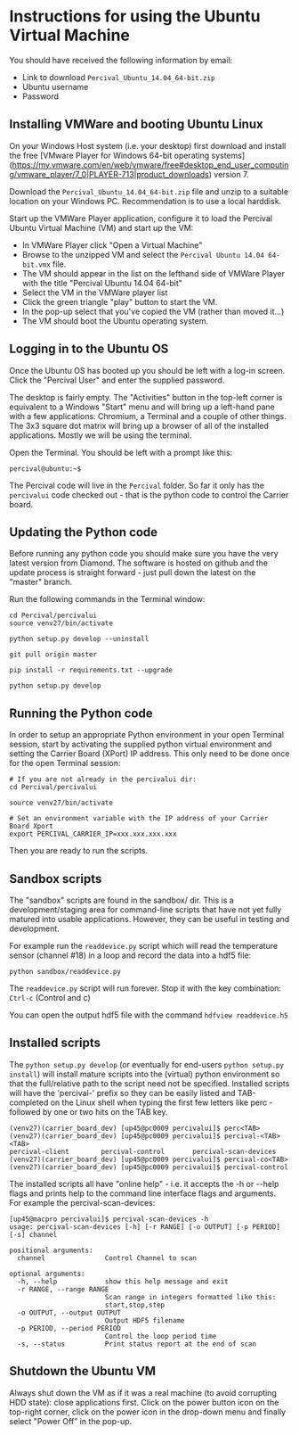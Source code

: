 Instructions for using the Ubuntu Virtual Machine
=================================================

You should have received the following information by email:

* Link to download `Percival_Ubuntu_14.04_64-bit.zip`
* Ubuntu username
* Password

Installing VMWare and booting Ubuntu Linux
------------------------------------------

On your Windows Host system (i.e. your desktop) first download and install the free
[VMware Player for Windows 64-bit operating systems]
(https://my.vmware.com/en/web/vmware/free#desktop_end_user_computing/vmware_player/7_0|PLAYER-713|product_downloads) version 7. 

Download the `Percival_Ubuntu_14.04_64-bit.zip` file and unzip to a suitable location on your Windows PC. Recommendation
is to use a local harddisk.

Start up the VMWare Player application, configure it to load the Percival Ubuntu Virtual Machine (VM) and start up the VM:

* In VMWare Player click "Open a Virtual Machine"
 * Browse to the unzipped VM and select the `Percival Ubuntu 14.04 64-bit.vmx` file.
 * The VM should appear in the list on the lefthand side of VMWare Player with the title "Percival Ubuntu 14.04 64-bit"
* Select the VM in the VMWare player list
* Click the green triangle "play" button to start the VM.
* In the pop-up select that you've copied the VM (rather than moved it...)
* The VM should boot the Ubuntu operating system.

Logging in to the Ubuntu OS
---------------------------

Once the Ubuntu OS has booted up you should be left with a log-in screen. Click the "Percival User" and enter the 
supplied password.

The desktop is fairly empty. The "Activities" button in the top-left corner is equivalent to a Windows "Start" menu and
will bring up a left-hand pane with a few applications: Chromium, a Terminal and a couple of other things. The 3x3 square
dot matrix will bring up a browser of all of the installed applications. Mostly we will be using the terminal.

Open the Terminal. You should be left with a prompt like this:

```
percival@ubuntu:~$
```

The Percival code will live in the `Percival` folder. So far it only has the `percivalui` code checked out - that is the 
python code to control the Carrier board.

Updating the Python code
-----------------------

Before running any python code you should make sure you have the very latest version from Diamond. The software is hosted
on github and the update process is straight forward - just pull down the latest on the "master" branch. 

Run the following commands in the Terminal window:

```
cd Percival/percivalui
source venv27/bin/activate

python setup.py develop --uninstall

git pull origin master

pip install -r requirements.txt --upgrade

python setup.py develop
```

Running the Python code
-----------------------

In order to setup an appropriate Python environment in your open Terminal session, start by activating the supplied 
python virtual environment and setting the Carrier Board (XPort) IP address. 
This only need to be done once for the open Terminal session:

```
# If you are not already in the percivalui dir:
cd Percival/percivalui 

source venv27/bin/activate

# Set an environment variable with the IP address of your Carrier Board Xport
export PERCIVAL_CARRIER_IP=xxx.xxx.xxx.xxx
```

Then you are ready to run the scripts. 

Sandbox scripts
---------------

The "sandbox" scripts are found in the sandbox/ dir. This is a development/staging area for command-line scripts that
have not yet fully matured into usable applications. However, they can be useful in testing and development.

For example run the `readdevice.py` script which will read the temperature sensor
(channel #18) in a loop and record the data into a hdf5 file:
 
```
python sandbox/readdevice.py
```

The `readdevice.py` script will run forever. Stop it with the key combination: `Ctrl-c` (Control and c)

You can open the output hdf5 file with the command `hdfview readdevice.h5`

Installed scripts
-----------------

The ```python setup.py develop``` (or eventually for end-users ```python setup.py install```) will install mature scripts
into the (virtual) python environment so that the full/relative path to the script need not be specified. Installed
scripts will have the 'percival-' prefix so they can be easily listed and TAB-completed on the Linux shell when typing 
the first few letters like perc - followed by one or two hits on the TAB key.

```
(venv27)(carrier_board_dev) [up45@pc0009 percivalui]$ perc<TAB>
(venv27)(carrier_board_dev) [up45@pc0009 percivalui]$ percival-<TAB><TAB>
percival-client        percival-control       percival-scan-devices  
(venv27)(carrier_board_dev) [up45@pc0009 percivalui]$ percival-co<TAB>
(venv27)(carrier_board_dev) [up45@pc0009 percivalui]$ percival-control
```

The installed scripts all have "online help" - i.e. it accepts the -h or --help flags and prints help to the command
line interface flags and arguments. For example the percival-scan-devices:

```
[up45@macpro percivalui]$ percival-scan-devices -h
usage: percival-scan-devices [-h] [-r RANGE] [-o OUTPUT] [-p PERIOD] [-s] channel

positional arguments:
  channel               Control Channel to scan

optional arguments:
  -h, --help            show this help message and exit
  -r RANGE, --range RANGE
                        Scan range in integers formatted like this:
                        start,stop,step
  -o OUTPUT, --output OUTPUT
                        Output HDF5 filename
  -p PERIOD, --period PERIOD
                        Control the loop period time
  -s, --status          Print status report at the end of scan
```

Shutdown the Ubuntu VM
----------------------

Always shut down the VM as if it was a real machine (to avoid corrupting HDD state): close applications first. Click on
the power button icon on the top-right corner, click on the power icon in the drop-down menu and finally select 
"Power Off" in the pop-up.
